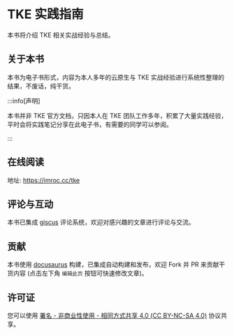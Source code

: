 # TKE 实践指南

本书将介绍 TKE 相关实战经验与总结。

## 关于本书

本书为电子书形式，内容为本人多年的云原生与 TKE 实战经验进行系统性整理的结果，不废话，纯干货。

:::info[声明]

本书并非 TKE 官方文档，只因本人在 TKE 团队工作多年，积累了大量实践经验，平时会将实践笔记分享在此电子书，有需要的同学可以参阅。

:::

## 在线阅读

地址: https://imroc.cc/tke

## 评论与互动

本书已集成 [giscus](https://giscus.app/zh-CN) 评论系统，欢迎对感兴趣的文章进行评论与交流。

## 贡献

本书使用 [docusaurus](https://docusaurus.io/) 构建，已集成自动构建和发布，欢迎 Fork 并 PR 来贡献干货内容 (点击左下角 `编辑此页` 按钮可快速修改文章)。

## 许可证

您可以使用 [署名 - 非商业性使用 - 相同方式共享 4.0 (CC BY-NC-SA 4.0)](https://creativecommons.org/licenses/by-nc-sa/4.0/deed.zh) 协议共享。

